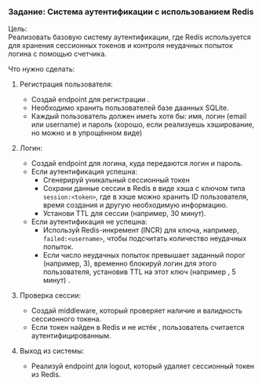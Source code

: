 ### Задание: Система аутентификации с использованием Redis

Цель:  
Реализовать базовую систему аутентификации, где Redis используется для хранения сессионных токенов и контроля неудачных попыток логина с помощью счетчика.

Что нужно сделать:

1. Регистрация пользователя:
   - Создай endpoint для регистрации .
   - Необходимо хранить пользователей базе даанных SQLite.
   - Каждый пользователь должен иметь хотя бы: имя, логин (email или username) и пароль (хорошо, если реализуешь хэширование, но можно и в упрощённом виде)

2. Логин:
   - Создай endpoint для логина, куда передаются логин и пароль.
   - Если аутентификация успешна:
     - Сгенерируй уникальный сессионный токен
     - Сохрани данные сессии в Redis в виде хэша с ключом типа `session:<token>`, где в хэше можно хранить ID пользователя, время создания и другую необходимую информацию.
     - Установи TTL для сессии (например, 30 минут).
   - Если аутентификация не успешна:
     - Используй Redis-инкремент (INCR) для ключа, например, `failed:<username>`, чтобы подсчитать количество неудачных попыток.
     - Если число неудачных попыток превышает заданный порог (например, 3), временно блокируй логин для этого пользователя, установив TTL на этот ключ (например , 5 минут) .

3. Проверка сессии:
   - Создай middleware, который проверяет наличие и валидность сессионного токена.
   - Если токен найден в Redis и не истёк , пользователь считается аутентифицированным.

4. Выход из системы:
   - Реализуй endpoint для logout, который удаляет сессионный токен из Redis.
